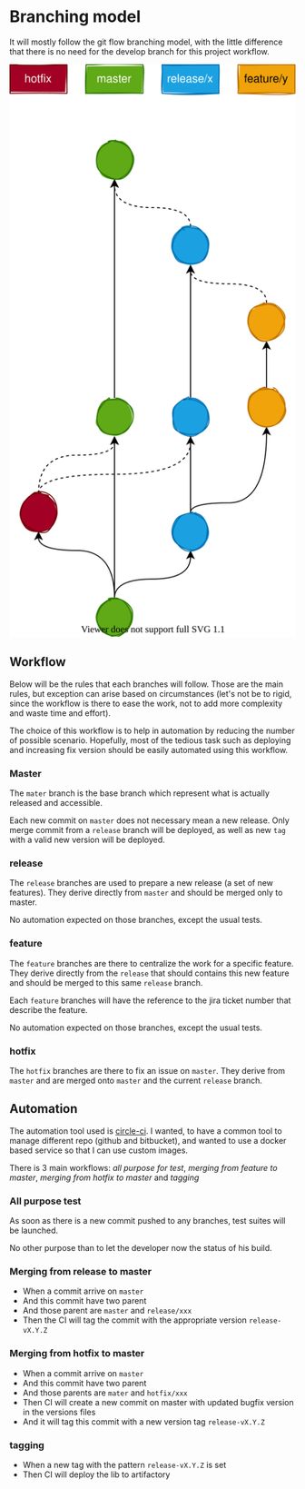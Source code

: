 Branching model
===============

It will mostly follow the git flow branching model, with the little difference that there is no
need for the develop branch for this project workflow.

![logo](../assets/images/branching-model/base.svg ':size=WIDTHxHEIGHT')


Workflow
--------

Below will be the rules that each branches will follow. Those are the main rules, but exception can arise
based on circumstances (let's not be to rigid, since the workflow is there to ease the work, not to add
more complexity and waste time and effort).

The choice of this workflow is to help in automation by reducing the number of possible scenario. 
Hopefully, most of the tedious task such as deploying and increasing fix version should be easily
automated using this workflow.

### Master

The `mater` branch is the base branch which represent what is actually released and accessible.

Each new commit on `master` does not necessary mean a new release. Only merge commit from a `release` branch
will be deployed, as well as new `tag` with a valid new version will be deployed.

### release

The `release` branches are used to prepare a new release (a set of new features).
They derive directly from `master` and should be merged only to master. 

No automation expected on those branches, except the usual tests.

### feature

The `feature` branches are there to centralize the work for a specific feature.
They derive directly from the `release` that should contains this new feature and should be merged to this 
same `release` branch.

Each `feature` branches will have the reference to the jira ticket number that describe the feature.

No automation expected on those branches, except the usual tests.

### hotfix

The `hotfix` branches are there to fix an issue on `master`. 
They derive from `master` and are merged onto `master` and the current `release` branch.


Automation
----------

The automation tool used is [circle-ci](https://circleci.com/). I wanted, to have a common tool to manage different
repo (github and bitbucket), and wanted to use a docker based service so that I can use custom images.

There is 3 main workflows: *all purpose for test*, *merging from feature to master*, *merging from hotfix to master* and *tagging*

### All purpose test

As soon as there is a new commit pushed to any branches, test suites will be launched.

No other purpose than to let the developer now the status of his build.

### Merging from release to master

* When a commit arrive on `master`
* And this commit have two parent
* And those parent are `master` and `release/xxx`
* Then the CI will tag the commit with the appropriate version `release-vX.Y.Z`

### Merging from hotfix to master

* When a commit arrive on `master`
* And this commit have two parent
* And those parents are `mater` and `hotfix/xxx`
* Then CI will create a new commit on master with updated bugfix version in the versions files
* And it will tag this commit with a new version tag `release-vX.Y.Z`

### tagging

* When a new tag with the pattern `release-vX.Y.Z` is set
* Then CI will deploy the lib to artifactory